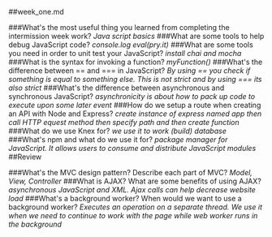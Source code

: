##week_one.md

###What's the most useful thing you learned from completing the intermission week work?
*Java script basics*
###What are some tools to help debug JavaScript code?
*console.log*
*eval(pry.it)*
###What are some tools you need in order to unit test your JavaScript?
*install chai and mocha*
###What is the syntax for invoking a function?
*myFunction()*
###What's the difference between == and === in JavaScript?
*By using == you check if something is equal to something else. This is not strict and by using === its also strict*
###What's the difference between asynchronous and synchronous JavaScript?
*asynchronicity is about how to pack up code to execute upon some later event*
###How do we setup a route when creating an API with Node and Express?
*create instance of express named app*
*then call HTTP equest method*
*then specify path*
*and then create function*
###What do we use Knex for?
*we use it to work (build) database*
###What's npm and what do we use it for?
*package manager for JavaScript. It allows users to consume and distribute JavaScript modules*
##Review

###What's the MVC design pattern? Describe each part of MVC?
*Model, View, Controller*
###What is AJAX? What are some benefits of using AJAX?
*asynchronous JavaScript and XML. Ajax calls can help decrease website load*
###What's a background worker? When would we want to use a background worker?
*Executes an operation on a separate thread. We use it when we need to continue to work with the page while web worker runs in the background*